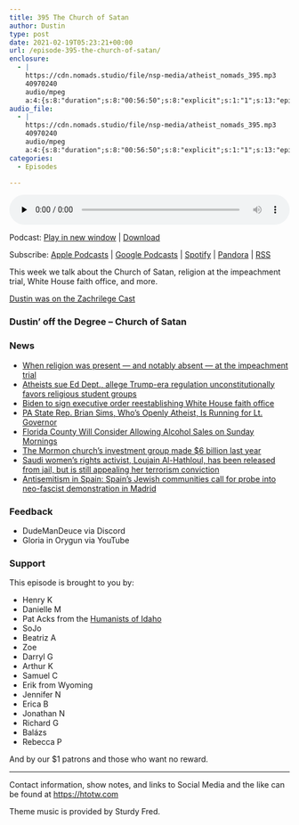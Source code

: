 ```yaml
---
title: 395 The Church of Satan
author: Dustin
type: post
date: 2021-02-19T05:23:21+00:00
url: /episode-395-the-church-of-satan/
enclosure:
  - |
    https://cdn.nomads.studio/file/nsp-media/atheist_nomads_395.mp3
    40970240
    audio/mpeg
    a:4:{s:8:"duration";s:8:"00:56:50";s:8:"explicit";s:1:"1";s:13:"episode_title";s:19:"The Church of Satan";s:10:"episode_no";s:3:"395";}
audio_file:
  - |
    https://cdn.nomads.studio/file/nsp-media/atheist_nomads_395.mp3
    40970240
    audio/mpeg
    a:4:{s:8:"duration";s:8:"00:56:50";s:8:"explicit";s:1:"1";s:13:"episode_title";s:19:"The Church of Satan";s:10:"episode_no";s:3:"395";}
categories:
  - Episodes

---
```

<div itemscope itemtype="http://schema.org/AudioObject">
  <meta itemprop="name" content="395 The Church of Satan" />
  
  <meta itemprop="uploadDate" content="2021-02-18T22:23:21-07:00" />
  
  <meta itemprop="encodingFormat" content="audio/mpeg" />
  
  <meta itemprop="duration" content="PT56M50S" />
  
  <meta itemprop="description" content="This week we talk about the Church of Satan, religion at the impeachment trial, White House faith office, and more.   Dustin was on the Zachrilege Cast Dustin' off the Degree - Church of Satan News   When religion was present — and notably absent — a..." />
  
  <meta itemprop="contentUrl" content="https://dts.podtrac.com/redirect.mp3/cdn.nomads.studio/file/nsp-media/atheist_nomads_395.mp3" />
  
  <meta itemprop="contentSize" content="39.1" />
  </p> 
  
  <div class="powerpress_player" id="powerpress_player_8658">
    <audio class="wp-audio-shortcode" id="audio-4749-402" preload="none" style="width: 100%;" controls="controls"><source type="audio/mpeg" src="https://dts.podtrac.com/redirect.mp3/cdn.nomads.studio/file/nsp-media/atheist_nomads_395.mp3?_=402" /><a href="https://dts.podtrac.com/redirect.mp3/cdn.nomads.studio/file/nsp-media/atheist_nomads_395.mp3">https://dts.podtrac.com/redirect.mp3/cdn.nomads.studio/file/nsp-media/atheist_nomads_395.mp3</a></audio>
  </div>
</div>

<p class="powerpress_links powerpress_links_mp3">
  Podcast: <a href="https://dts.podtrac.com/redirect.mp3/cdn.nomads.studio/file/nsp-media/atheist_nomads_395.mp3" class="powerpress_link_pinw" target="_blank" title="Play in new window" onclick="return powerpress_pinw('https://htotw.com/?powerpress_pinw=4749-podcast');" rel="nofollow">Play in new window</a> | <a href="https://dts.podtrac.com/redirect.mp3/cdn.nomads.studio/file/nsp-media/atheist_nomads_395.mp3" class="powerpress_link_d" title="Download" rel="nofollow" download="atheist_nomads_395.mp3">Download</a>
</p>

<p class="powerpress_links powerpress_subscribe_links">
  Subscribe: <a href="https://podcasts.apple.com/us/podcast/humanists-take-on-the-world/id530050098?mt=2&ls=1" class="powerpress_link_subscribe powerpress_link_subscribe_itunes" target="_blank" title="Subscribe on Apple Podcasts" rel="nofollow">Apple Podcasts</a> | <a href="https://www.google.com/podcasts?feed=aHR0cDovL2F0aGVpc3Rub21hZHMubGlic3luLmNvbS9yc3M%3D" class="powerpress_link_subscribe powerpress_link_subscribe_googleplay" target="_blank" title="Subscribe on Google Podcasts" rel="nofollow">Google Podcasts</a> | <a href="https://open.spotify.com/show/3LzK2xZGike6Tc1GEMtMbr?si=LieN9SNuTpq96smuaUsH8A" class="powerpress_link_subscribe powerpress_link_subscribe_spotify" target="_blank" title="Subscribe on Spotify" rel="nofollow">Spotify</a> | <a href="https://www.pandora.com/podcast/atheist-nomads/PC:10122?corr=62071012&part=ug" class="powerpress_link_subscribe powerpress_link_subscribe_pandora" target="_blank" title="Subscribe on Pandora" rel="nofollow">Pandora</a> | <a href="https://htotw.com/feed/podcast/" class="powerpress_link_subscribe powerpress_link_subscribe_rss" target="_blank" title="Subscribe via RSS" rel="nofollow">RSS</a>
</p>

This week we talk about the Church of Satan, religion at the impeachment trial, White House faith office, and more.

<!--more-->

 [Dustin was on the Zachrilege Cast][1]

### Dustin&#8217; off the Degree &#8211; Church of Satan

### News

  *  [When religion was present — and notably absent — at the impeachment trial][2]
  *  [Atheists sue Ed Dept., allege Trump-era regulation unconstitutionally favors religious student groups][3]
  *  [Biden to sign executive order reestablishing White House faith office][4]
  *  [PA State Rep. Brian Sims, Who&#8217;s Openly Atheist, Is Running for Lt. Governor][5]
  *  [Florida County Will Consider Allowing Alcohol Sales on Sunday Mornings][6]
  *  [The Mormon church&#8217;s investment group made $6 billion last year][7]
  *  [Saudi women&#8217;s rights activist, Loujain Al-Hathloul, has been released from jail, but is still appealing her terrorism conviction][8]
  *  [Antisemitism in Spain: Spain&#8217;s Jewish communities call for probe into neo-fascist demonstration in Madrid][9]

### Feedback

  * DudeManDeuce via Discord
  * Gloria in Orygun via YouTube

### Support

This episode is brought to you by:

  * Henry K
  * Danielle M
  * Pat Acks from the [Humanists of Idaho][10]
  * SoJo
  * Beatriz A
  * Zoe
  * Darryl G
  * Arthur K
  * Samuel C
  * Erik from Wyoming
  * Jennifer N
  * Erica B
  * Jonathan N
  * Richard G
  * Balázs
  * Rebecca P

And by our $1 patrons and those who want no reward.

* * *

Contact information, show notes, and links to Social Media and the like can be found at <https://htotw.com>

Theme music is provided by Sturdy Fred.

 [1]: https://zachrilege.podbean.com/e/zachrilege-cast-242-dustin-of-atheist-nomads/
 [2]: https://religionnews.com/2021/02/15/democrats-ramp-up-religious-references-during-impeachment-trial/
 [3]: https://www.thecollegefix.com/atheists-sue-ed-dept-allege-trump-era-regulation-unconstitutionally-favors-religious-student-groups/
 [4]: https://religionnews.com/2021/02/14/biden-to-sign-executive-order-reestablishing-white-house-faith-office/
 [5]: https://friendlyatheist.patheos.com/2021/02/15/pa-state-rep-brian-sims-whos-openly-atheist-is-running-for-lt-governor/
 [6]: https://friendlyatheist.patheos.com/2021/02/15/florida-county-will-consider-allowing-alcohol-sales-on-sunday-mornings/
 [7]: https://www.fox13now.com/news/local-news/fox-13-investigates-how-lds-church-investment-fund-made-6-billion-in-pandemic
 [8]: https://www.npr.org/2021/02/10/966258281/loujain-al-hathloul-saudi-activist-jailed-for-driving-has-been-released
 [9]: https://english.elpais.com/spanish_news/2021-02-16/spains-jewish-communities-call-for-an-investigation-into-a-neo-fascist-demonstration-in-madrid.html
 [10]: https://www.humanistsofidaho.org/